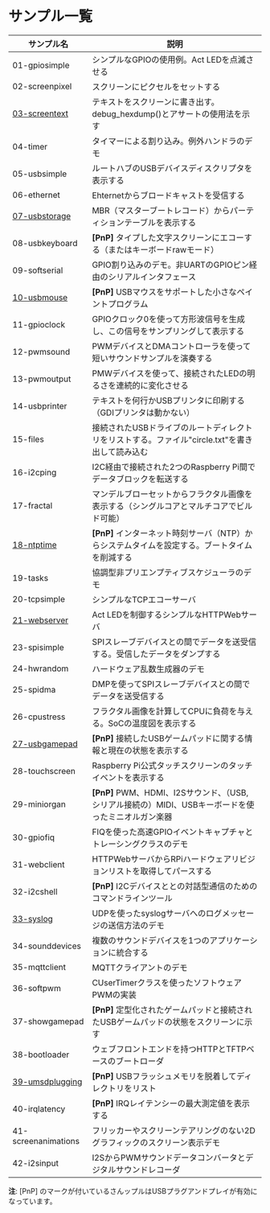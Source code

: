 # サンプル一覧

| サンプル名  |  説明                                          |
|------------|-------------------------------------------------|
| 01-gpiosimple | シンプルなGPIOの使用例。Act LEDを点滅させる |
| 02-screenpixel | スクリーンにピクセルをセットする |
| [03-screentext](doc/03-screentext.md) | テキストをスクリーンに書き出す。debug_hexdump()とアサートの使用法を示す |
| 04-timer | タイマーによる割り込み。例外ハンドラのデモ |
| 05-usbsimple | ルートハブのUSBデバイスディスクリプタを表示する |
| 06-ethernet | Ehternetからブロードキャストを受信する |
| [07-usbstorage](doc/07-usbstorage.md) | MBR（マスターブートレコード）からパーティションテーブルを表示する |
| 08-usbkeyboard | **[PnP]** タイプした文字スクリーンにエコーする（またはキーボードrawモード） |
| 09-softserial | GPIO割り込みのデモ。非UARTのGPIOピン経由のシリアルインタフェース |
| [10-usbmouse](doc/10-usbmouse) | **[PnP]** USBマウスをサポートした小さなペイントプログラム |
| 11-gpioclock | GPIOクロック0を使って方形波信号を生成し、この信号をサンプリングして表示する |
| 12-pwmsound | PWMデバイスとDMAコントローラを使って短いサウンドサンプルを演奏する |
| 13-pwmoutput | PMWデバイスを使って、接続されたLEDの明るさを連続的に変化させる |
| 14-usbprinter | テキストを何行かUSBプリンタに印刷する（GDIプリンタは動かない） |
| 15-files | 接続されたUSBドライブのルートディレクトリをリストする。ファイル"circle.txt"を書き出して読み込む |
| 16-i2cping | I2C経由で接続された2つのRaspberry Pi間でデータブロックを転送する |
| 17-fractal | マンデルブローセットからフラクタル画像を表示する（シングルコアとマルチコアでビルド可能） |
| [18-ntptime](doc/18-ntptime.md) | **[PnP]** インターネット時刻サーバ（NTP）からシステムタイムを設定する。ブートタイムを削減する |
| 19-tasks | 協調型非プリエンプティブスケジューラのデモ |
| 20-tcpsimple | シンプルなTCPエコーサーバ |
| [21-webserver](doc/21-webserver.md) | Act LEDを制御するシンプルなHTTPWebサーバ |
| 23-spisimple | SPIスレーブデバイスとの間でデータを送受信する。受信したデータをダンプする |
| 24-hwrandom | ハードウェア乱数生成器のデモ |
| 25-spidma | DMPを使ってSPIスレーブデバイスとの間でデータを送受信する |
| 26-cpustress | フラクタル画像を計算してCPUに負荷を与える。SoCの温度図を表示する |
| [27-usbgamepad](doc/27-usbgamepad.md) | **[PnP]** 接続したUSBゲームパッドに関する情報と現在の状態を表示する |
| 28-touchscreen | Raspberry Pi公式タッチスクリーンのタッチイベントを表示する |
| 29-miniorgan | **[PnP]** PWM、HDMI、I2Sサウンド、（USB, シリアル接続の）MIDI、USBキーボードを使ったミニオルガン楽器 |
| 30-gpiofiq | FIQを使った高速GPIOイベントキャプチャとトレーシングクラスのデモ |
| 31-webclient | HTTPWebサーバからRPiハードウェアリビジョンリストを取得してパースする |
| 32-i2cshell | **[PnP]** I2Cデバイスととの対話型通信のためのコマンドラインツール |
| [33-syslog](doc/33-syslog.md) | UDPを使ったsyslogサーバへのログメッセージの送信方法のデモ |
| 34-sounddevices | 複数のサウンドデバイスを1つのアプリケーションに統合する |
| 35-mqttclient | MQTTクライアントのデモ |
| 36-softpwm | CUserTimerクラスを使ったソフトウェアPWMの実装 |
| 37-showgamepad | **[PnP]** 定型化されたゲームパッドと接続されたUSBゲームパッドの状態をスクリーンに示す |
| 38-bootloader | ウェブフロントエンドを持つHTTPとTFTPベースのブートローダ |
| [39-umsdplugging](doc/39-umsdplugging.md) | **[PnP]** USBフラッシュメモリを脱着してディレクトリをリスト |
| 40-irqlatency | **[PnP]** IRQレイテンシーの最大測定値を表示する |
| 41-screenanimations | フリッカーやスクリーンテアリングのない2Dグラフィックのスクリーン表示デモ |
| 42-i2sinput | I2SからPWMサウンドデータコンバータとデジタルサウンドレコーダ |

**注**: [PnP] のマークが付いているさんップルはUSBプラグアンドプレイが有効になっています。
